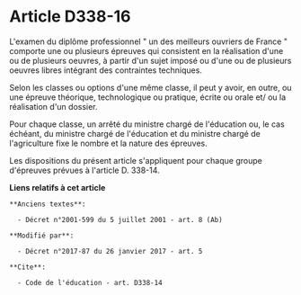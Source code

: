 # Article D338-16

L'examen du diplôme professionnel " un des meilleurs ouvriers de France " comporte une ou plusieurs épreuves qui consistent
en la réalisation d'une ou de plusieurs oeuvres, à partir d'un sujet imposé ou d'une ou de plusieurs oeuvres libres intégrant
des contraintes techniques. 

Selon les classes ou options d'une même classe, il peut y avoir, en outre, ou une épreuve théorique, technologique ou
pratique, écrite ou orale et/ ou la réalisation d'un dossier. 

Pour chaque classe, un arrêté du ministre chargé de l'éducation ou, le cas échéant, du ministre chargé de l'éducation et du
ministre chargé de l'agriculture fixe le nombre et la nature des épreuves. 

Les dispositions du présent article s'appliquent pour chaque groupe d'épreuves prévues à l'article D. 338-14.

**Liens relatifs à cet article**

	**Anciens textes**:

	  - Décret n°2001-599 du 5 juillet 2001 - art. 8 (Ab)

	**Modifié par**:

	  - Décret n°2017-87 du 26 janvier 2017 - art. 5

	**Cite**:

	  - Code de l'éducation - art. D338-14
